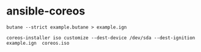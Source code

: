 # ansible-coreos

`butane --strict example.butane > example.ign`

`coreos-installer iso customize --dest-device /dev/sda --dest-ignition example.ign  coreos.iso`
